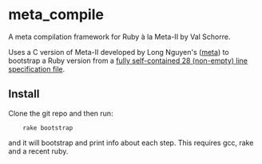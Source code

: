 meta_compile
============

A meta compilation framework for Ruby à la Meta-II by Val Schorre. 

Uses a C version of Meta-II developed by Long Nguyen's ([meta](https://github.com/impeachgod/meta)) to bootstrap a Ruby version from a [fully self-contained 28 (non-empty) line specification file](https://raw.github.com/robertfeldt/meta_compile/master/bootstrap/meta_for_ruby.txt).

Install
-------

Clone the git repo and then run:

        rake bootstrap

and it will bootstrap and print info about each step. This requires gcc, rake and a recent ruby.
